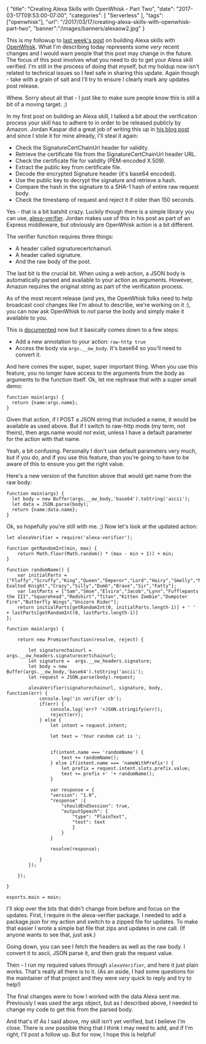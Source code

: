 
{
	"title": "Creating Alexa Skills with OpenWhisk - Part Two",
	"date": "2017-03-17T09:53:00-07:00",
	"categories": [
		"Serverless"
	],
	"tags": ["openwhisk"],
	"url": "/2017/03/17/creating-alexa-skills-with-openwhisk-part-two",
	"banner":"/images/banners/alexaow2.jpg"
}

This is my followup to [last week's post](https://www.raymondcamden.com/2017/03/09/an-introduction-to-creating-alexa-skills-with-openwhisk) on building Alexa skills with [OpenWhisk](https://developer.ibm.com/openwhisk/). What I'm describing today represents some *very* recent changes and I would warn people that this post may change in the future. The focus of this post involves what you need to do to get your Alexa skill verified. I'm still in the process of doing that myself, but my holdup now isn't related to technical issues so I feel safe in sharing this update. Again though - take with a grain of salt and I'll try to ensure I clearly mark any updates post release.

Whew. Sorry about all that - I just like to make sure people know this is still a bit of a moving target. ;)

In my first post on building an Alexa skill, I talked a bit about the verification process your skill has to adhere to in order to be released publicly by Amazon. Jordan Kaspar did a great job of writing this up in [his blog post](https://jordankasper.com/building-an-amazon-alexa-skill-with-node-js/) and since I stole it for mine already, I'll steal it again:

* Check the SignatureCertChainUrl header for validity.
* Retrieve the certificate file from the SignatureCertChainUrl header URL.
* Check the certificate file for validity (PEM-encoded X.509).
* Extract the public key from certificate file.
* Decode the encrypted Signature header (it's base64 encoded).
* Use the public key to decrypt the signature and retrieve a hash.
* Compare the hash in the signature to a SHA-1 hash of entire raw request body.
* Check the timestamp of request and reject it if older than 150 seconds.

Yes - that is a bit batshit crazy. Luckily though there is a simple library you can use, [alexa-verifier](https://github.com/mreinstein/alexa-verifier). Jordan makes use of this in his post as part of an Express middleware, but obviously are OpenWhisk action is a bit different. 

The verifier function requires three things:

* A header called signaturecertchainurl.
* A header called signature.
* And the raw body of the post.

The last bit is the crucial bit. When using a web action, a JSON body is automatically parsed and available to your action as arguments. However, Amazon requires the original string as part of the verification process.

As of the most recent release (and yes, the OpenWhisk folks need to help broadcast cool changes like I'm about to describe, we're working on it :), you can now ask OpenWhisk to *not* parse the body and simply make it available to you.

This is [documented](https://console.ng.bluemix.net/docs/openwhisk/openwhisk_webactions.html#openwhisk_webactions) now but it basically comes down to a few steps:

* Add a new annotation to your action: <code>raw-http true</code>
* Access the body via <code>args.__ow_body</code>. It's base64 so you'll need to convert it.

And here comes the super, super, super important thing. When you use this feature, you no longer have access to the arguments from the body as arguments to the function itself. Ok, let me rephrase that with a super small demo:

<pre><code class="language-javascript">function main(args) {
  return {name:args.name};
}
</code></pre>

Given that action, if I POST a JSON string that included a name, it would be available as used above. But if I switch to raw-http mode (my term, not theirs), then args.name would *not* exist, unless I have a default parameter for the action with that name.

Yeah, a bit confusing. Personally I don't use default parameters very much, but if you do, and if you use this feature, than you're going to have to be aware of this to ensure you get the right value.

Here's a new version of the function above that would get name from the raw body:

<pre><code class="language-javascript">function main(args) {
  let body = new Buffer(args.__ow_body,'base64').toString('ascii');
  let data = JSON.parse(body);
  return {name:data.name};
}
</code></pre>

Ok, so hopefully you're still with me. ;) Now let's look at the updated action:

<pre><code class="language-javascript">let alexaVerifier = require(&#x27;alexa-verifier&#x27;);

function getRandomInt(min, max) {
	return Math.floor(Math.random() * (max - min + 1)) + min;
}
 
function randomName() {
	var initialParts = [&quot;Fluffy&quot;,&quot;Scruffy&quot;,&quot;King&quot;,&quot;Queen&quot;,&quot;Emperor&quot;,&quot;Lord&quot;,&quot;Hairy&quot;,&quot;Smelly&quot;,&quot;Most Exalted Knight&quot;,&quot;Crazy&quot;,&quot;Silly&quot;,&quot;Dumb&quot;,&quot;Brave&quot;,&quot;Sir&quot;,&quot;Fatty&quot;];
	var lastParts = [&quot;Sam&quot;,&quot;Smoe&quot;,&quot;Elvira&quot;,&quot;Jacob&quot;,&quot;Lynn&quot;,&quot;Fufflepants the III&quot;,&quot;Squarehead&quot;,&quot;Redshirt&quot;,&quot;Titan&quot;,&quot;Kitten Zombie&quot;,&quot;Dumpster Fire&quot;,&quot;Butterfly Wings&quot;,&quot;Unicorn Rider&quot;];
	return initialParts[getRandomInt(0, initialParts.length-1)] + &#x27; &#x27; + lastParts[getRandomInt(0, lastParts.length-1)]
};

function main(args) {

	return new Promise(function(resolve, reject) {

		let signaturechainurl = args.__ow_headers.signaturecertchainurl;
		let signature =  args.__ow_headers.signature;
		let body = new Buffer(args.__ow_body,&#x27;base64&#x27;).toString(&#x27;ascii&#x27;);
		let request = JSON.parse(body).request;

		alexaVerifier(signaturechainurl, signature, body, function(err) {
			console.log(&#x27;in verifier cb&#x27;);
			if(err) {
				console.log(&#x27;err? &#x27;+JSON.stringify(err));
				reject(err);
			} else {
				let intent = request.intent;

				let text = &#x27;Your random cat is &#x27;;


				if(intent.name === &#x27;randomName&#x27;) {
					text += randomName();
				} else if(intent.name === &#x27;nameWithPrefix&#x27;) {
					let prefix = request.intent.slots.prefix.value;
					text += prefix +&#x27; &#x27;+ randomName();
				}

				var response = {
				&quot;version&quot;: &quot;1.0&quot;,
				&quot;response&quot; :{
					&quot;shouldEndSession&quot;: true,
					&quot;outputSpeech&quot;: {
						&quot;type&quot;: &quot;PlainText&quot;,
						&quot;text&quot;: text
						}
					}
				}

				resolve(response);

			}
		});

	});

}

exports.main = main;
</code></pre>

I'll skip over the bits that didn't change from before and focus on the updates. First, I require in the alexa-verifier package. I needed to add a package.json for my action and switch to a zipped file for updates. To make that easier I wrote a simple bat file that zips and updates in one call. (If anyone wants to see that, just ask.)

Going down, you can see I fetch the headers as well as the raw body. I convert it to ascii, JSON parse it, and then grab the request value. 

Then - I run my required values through <code>alexaVerifier</code>, and here it just plain works. That's really all there is to it. (As an aside, I had some questions for the maintainer of that project and they were *very* quick to reply and try to help!)

The final changes were to how I worked with the data Alexa sent me. Previously I was used the args object, but as I described above, I needed to change my code to get this from the parsed body.

And that's it! As I said above, my skill isn't yet verified, but I believe I'm close. There is *one* possible thing that I think I may need to add, and if I'm right, I'll post a follow up. But for now, I hope this is helpful!